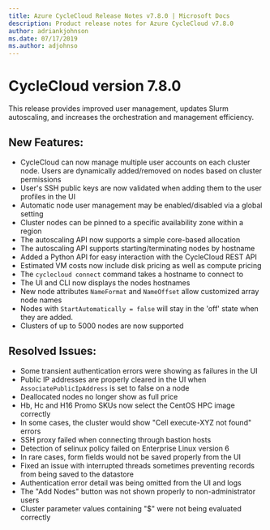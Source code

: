 ```yaml
---
title: Azure CycleCloud Release Notes v7.8.0 | Microsoft Docs
description: Product release notes for Azure CycleCloud v7.8.0
author: adriankjohnson
ms.date: 07/17/2019
ms.author: adjohnso
---
```


# CycleCloud version 7.8.0

This release provides improved user management, updates Slurm autoscaling, and increases the orchestration and management efficiency.

## New Features:
 * CycleCloud can now manage multiple user accounts on each cluster node. Users are dynamically added/removed on nodes based on cluster permissions
 * User's SSH public keys are now validated when adding them to the user profiles in the UI
 * Automatic node user management may be enabled/disabled via a global setting
 * Cluster nodes can be pinned to a specific availability zone within a region
 * The autoscaling API now supports a simple core-based allocation
 * The autoscaling API supports  starting/terminating nodes by hostname
 * Added a Python API for easy interaction with the CycleCloud REST API
 * Estimated VM costs now include disk pricing as well as compute pricing
 * The `cyclecloud connect` command takes a hostname to connect to
 * The UI and CLI now displays the nodes hostnames
 * New node attributes `NameFormat` and `NameOffset` allow customized array node names
 * Nodes with `StartAutomatically = false` will stay in the 'off' state when they are added.
 * Clusters of up to 5000 nodes are now supported

## Resolved Issues:
 * Some transient authentication errors were showing as failures in the UI
 * Public IP addresses are properly cleared in the UI when `AssociatePublicIpAddress` is set to false on a node
 * Deallocated nodes no longer show as full price
 * Hb, Hc and H16 Promo SKUs now select the CentOS HPC image correctly
 * In some cases, the cluster would show "Cell execute-XYZ not found" errors
 * SSH proxy failed when connecting through bastion hosts
 * Detection of selinux policy failed on Enterprise Linux version 6
 * In rare cases, form fields would not be saved properly from the UI
 * Fixed an issue with interrupted threads sometimes preventing records from being saved to the datastore
 * Authentication error detail was being omitted from the UI and logs
 * The "Add Nodes" button was not shown properly to non-administrator users
 * Cluster parameter values containing "$" were not being evaluated correctly
